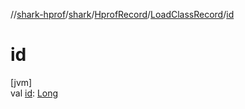//[shark-hprof](../../../../index.md)/[shark](../../index.md)/[HprofRecord](../index.md)/[LoadClassRecord](index.md)/[id](id.md)

# id

[jvm]\
val [id](id.md): [Long](https://kotlinlang.org/api/latest/jvm/stdlib/kotlin/-long/index.html)
